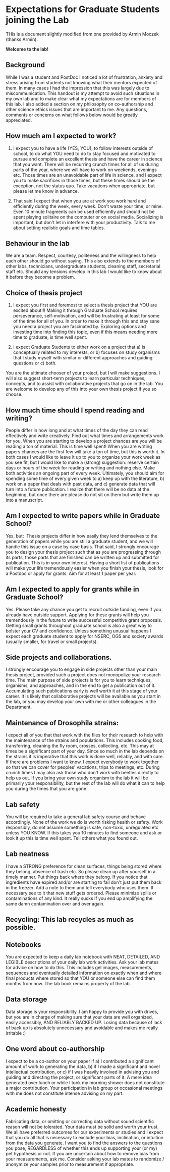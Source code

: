 # Expectations for Graduate Students joining the Lab

THis is a document slightly modified from one provided by Armin Moczek (thanks Armin).

**Welcome to the lab!**

## Background

While I was a student and PostDoc I noticed a lot of frustration, anxiety and stress arising from students not knowing what their mentors expected of them. In many cases I had the impression that this was largely due to miscommunication. This handout is my attempt to avoid such situations in my own lab and to make clear what my expectations are for members of this lab. I also added a section on my philosophy on co-authorship and other science ethics issues that are important to me. Any questions, comments or concerns on what follows below would be greatly appreciated.


## How much am I expected to work?
1. I expect you to have a life (YES, YOU), to follow interests outside of school, to do what YOU need to do to stay focused and motivated to pursue and complete an excellent thesis and have the career in science that you want. There will be recurring crunch times for all of us during parts of the year, where we will have to work on weekends, evenings etc. Those times are an unavoidable part of life in science, and I expect you to make sacrifices in those times, but these times should be the exception, not the status quo. Take vacations when appropriate, but please let me know in advance.

2. That said I expect that when you are at work you work hard and efficiently during the week, every week. Don't waste your time, or mine. Even 10 minute fragments can be used efficiently and should not be spent playing solitaire on the computer or on social media. Socializing is important, but don't let in interfere with your productivity. Talk to me about setting realistic goals and time tables.


## Behaviour in the lab
We are a team. Respect, courtesy, politeness and the willingness to help each other should go without saying. This also extends to the members of other labs, technicians, undergraduate students, cleaning staff, secretarial staff etc. Should any tensions develop in this lab I would like to know about it before they become a problem.


## Choice of thesis project
1. I expect you first and foremost to select a thesis project that YOU are excited about!!! Making it through Graduate School requires perseverance, self-motivation, and will be frustrating at least for some of the time for all of you. In order to make it through this and stay sane you need a project you are fascinated by. Exploring options and investing time into finding this topic, even if this means needing more time to graduate, is time well spent.

2. I expect Graduate Students to either work on a project that 
    a) is conceptually related to my interests, or 
    b) focuses on study organisms that I study myself with similar or different approaches and guiding questions or 
    c) both. 

You are the ultimate chooser of your project, but I will make suggestions. I will also suggest short-term projects to learn particular techniques, concepts, and to assist with collaborative projects that go on in the lab. You are welcome to develop any of this into your own thesis project if you so choose.


## How much time should I spend reading and writing?   
People differ in how long and at what times of the day they can read effectively and write creatively. Find out what times and arrangements work for you. When you are starting to develop a project chances are you will be reading a ton of material. This is time well spent! When you are writing papers chances are the first few will take a ton of time, but this is worth it. In both cases I would like to leave it up to you to organize your work week as you see fit, but I would like to make a (strong) suggestion: reserve certain days or hours of the week for reading or writing and nothing else. Make both activities an ongoing part of every week. Ultimately, you should aim for spending some time of every given week to a) keep up with the literature, b) work on a paper that deals with past data, and c) generate data that will turn into a future publication. I realize that there will be no data at the beginning, but once there are please do not sit on them but write them up into a manuscript.


## Am I expected to write papers while in Graduate School?
Yes, but:  Thesis projects differ in how easily they lend themselves to the generation of papers while you are still a graduate student, and we will handle this issue on a case by case basis. That said, I strongly encourage you to design your thesis project such that as you are progressing through its parts, those parts that are finished can be written up and submitted for publication. This is in your own interest. Having a short list of publications will make your life tremendously easier when you finish your thesis, look for a Postdoc or apply for grants. Aim for at least 1 paper per year.

## Am I expected to apply for grants while in Graduate School?    
Yes. Please take any chance you get to recruit outside funding, even if you already have outside support. Applying for these grants will help you tremendously in the future to write successful competitive grant proposals. Getting small grants throughout graduate school is also a great way to bolster your CV and confidence. Unless something unusual happens I expect each graduate student to apply for NSERC, OGS and society awards (usually smaller, for travel or small projects). 

## Side projects and collaborations.
I strongly encourage you to engage in side projects other than your main thesis project, provided such a project does not monopolize your research time. The main purpose of side projects is for you to learn techniques, organisms, and approaches, and in the end to get a publication out of it. Accumulating such publications early is well worth it at this stage of your career. It is likely that collaborative projects will be available as you start in the lab, or you may develop your own with me or other colleagues in the Department. 

## Maintenance of Drosophila strains:     
I expect all of you that that work with the flies for their research to help with the maintenance of the strains and populations. This includes cooking food, transferring, cleaning the fly room, crosses, collecting, etc. This may at times be a significant part of your day. Since so much in the lab depends on the strains it is imperative that this work is done well, reliably, and with care. If there are problems I want to know. I expect everybody to work together so that we can cover for peoples' vacations, trips to meetings, etc. During crunch times I may also ask those who don't work with beetles directly to help us out. If you bring your own study organism to the lab it will be primarily your responsibility, but the rest of the lab will do what it can to help you during the times that you are gone.


## Lab safety	
You will be required to take a general lab safety course and behave accordingly. None of the work we do is worth risking health or safety. Work responsibly, do not assume something is safe, non-toxic, unregulated etc unless YOU KNOW. If this takes you 10 minutes to find someone and ask or look it up this is time well spent. Tell others what you found out.

## Lab neatness 
 I have a STRONG preference for clean surfaces, things being stored where they belong, absence of trash etc. So please clean up after yourself in a timely manner. Put things back where they belong. If you notice that ingredients have expired and/or are starting to fail don't just put them back in the freezer. Add a note to them and tell everybody who uses them. If necessary see to it that new stuff gets ordered. Please minimize spills or contaminations of any kind. It really sucks if you end up amplifying the same damn contamination over and over again.

## Recycling: This lab recycles as much as possible. 

## Notebooks
You are expected to keep a daily lab notebook with NEAT, DETAILED, AND LEGIBLE descriptions of your daily lab work activities. Ask your lab mates for advice on how to do this. This includes gel images, measurements, sequences and eventually detailed information on exactly when and where final products where stored so that YOU or someone else can find them months from now. The lab book remains property of the lab.

## Data storage
Data storage is your responsibility. I am happy to provide you with drives, but you are in charge of making sure that your data are well organized, easily accessibly, AND RELIABLY BACKED UP. Losing data because of lack of back up is absolutely unnecessary and avoidable and makes me really irritable :)

## One word about co-authorship
I expect to be a co-author on your paper if a) I contributed a significant amount of work to generating the data, b) if I made a significant and novel intellectual contribution, or c) if I was heavily involved in advising you and guiding and directing the project, or significant parts of it. A mere idea generated over lunch or while I took my morning shower does not constitute a major contribution. Your participation in lab group or occasional meetings with me does not constitute intense advising on my part. 

## Academic honesty 
Fabricating data, or omitting or correcting data without sound scientific reason will not be tolerated. Your data must be solid and worth your trust. We all have preferred outcomes for our experiments or studies and I expect that you do all that is necessary to exclude your bias, inclination, or intuition from the data you generate. I want you to find the answers to the questions you pose, REGARDLESS of whether this ends up supporting your (or my) pet hypothesis or not. If you are uncertain about how to remove bias from your measurements, ask me. Consider asking your lab mates to randomize / anonymize your samples prior to measurement if appropriate.


